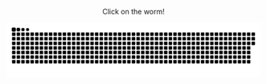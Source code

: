 <p align="center"> 
  Click on the worm!
</p>

<a href=#>[<img src="danger_snake.svg">](https://user-images.githubusercontent.com/99810114/222665648-2a807fcf-d957-4d20-88e3-6baf1149d62b.jpg)</a>